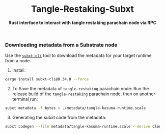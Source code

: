 <h1 align="center">Tangle-Restaking-Subxt</h1>

<p align="center">
    <strong>Rust interface to interact with tangle restaking parachain node via RPC</strong>
    <br />
</p>

<br />

### Downloading metadata from a Substrate node

Use the [`subxt-cli`](https://lib.rs/crates/subxt-cli) tool to download the metadata for your target runtime from a node.

1. Install:
```bash
cargo install subxt-cli@0.34.0 --force
```

2. To Save the metadata of `tangle-restaking` parachain node:
Run the release build of the `tangle-restaking` parachain node, then on another terminal run:

```bash
subxt metadata -f bytes > ./metadata/tangle-kasuma-runtime.scale
```

3. Generating the subxt code from the metadata:

```bash
subxt codegen --file metadata/tangle-kasuma-runtime.scale --derive Clone --derive Eq --derive PartialEq | rustfmt --edition=2018 --emit=stdout > src/tangle_kasuma_runtime.rs
```


